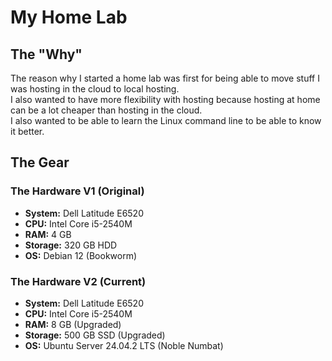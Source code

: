 # My Home Lab

## The "Why"
The reason why I started a home lab was first for being able to move stuff I was hosting in the cloud to local hosting. \
I also wanted to have more flexibility with hosting because hosting at home can be a lot cheaper than hosting in the cloud. \
I also wanted to be able to learn the Linux command line to be able to know it better.

## The Gear

### The Hardware V1 (Original)
* **System:** Dell Latitude E6520
* **CPU:** Intel Core i5-2540M
* **RAM:** 4 GB
* **Storage:** 320 GB HDD
* **OS:** Debian 12 (Bookworm)

### The Hardware V2 (Current)
* **System:** Dell Latitude E6520
* **CPU:** Intel Core i5-2540M
* **RAM:** 8 GB (Upgraded)
* **Storage:** 500 GB SSD (Upgraded)
* **OS:** Ubuntu Server 24.04.2 LTS (Noble Numbat)
